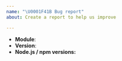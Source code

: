 ```yaml
---
name: "\U0001F41B Bug report"
about: Create a report to help us improve

---
```


<!--
Thank you for reporting a possible bug in Voyager Server

Please fill in as much of the template below as you can.

Module: if known, please specify the affected module name. (examples: voyager-server, voyager-context)
Version: version of the affected module


If possible, please provide code that demonstrates the problem, keeping it as
simple and free of external dependencies as you can.
-->

* **Module**:
* **Version**:
* **Node.js / npm versions:**

<!-- Please provide more details and steps to reproduce the issue below this comment. -->
